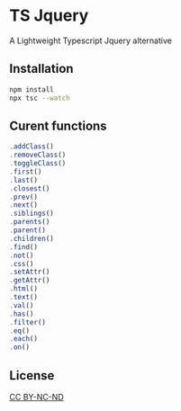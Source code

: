 # TS Jquery

A Lightweight Typescript Jquery alternative

## Installation



```bash
npm install
npx tsc --watch
```

## Curent functions

```javascript
.addClass()
.removeClass()
.toggleClass()
.first()
.last()
.closest()
.prev()
.next()
.siblings()
.parents()
.parent()
.children()
.find()
.not()
.css()
.setAttr()
.getAttr()
.html()
.text()
.val()
.has()
.filter()
.eq()
.each()
.on()
```




## License

[CC BY-NC-ND](https://creativecommons.org/licenses/by-nc-nd/4.0/deed.fr)
